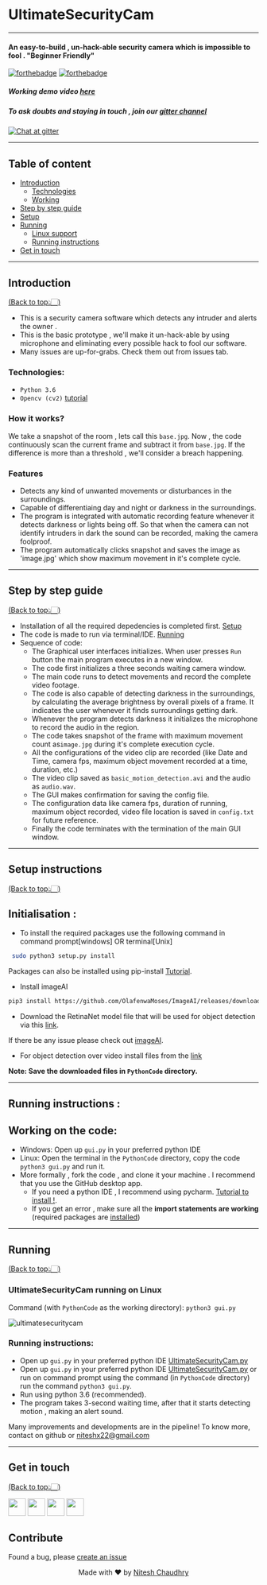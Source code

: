 # UltimateSecurityCam
---

#### An easy-to-build , un-hack-able security camera which is impossible to fool . "Beginner Friendly"

[![forthebadge](https://forthebadge.com/images/badges/built-with-love.svg)](https://forthebadge.com)
[![forthebadge](https://forthebadge.com/images/badges/made-with-python.svg)](https://forthebadge.com)

##### Working demo video  [here](SampleVid/SecurityCam.mp4)
##### To ask doubts and staying in touch , join our [gitter channel](https://gitter.im/UltimateSecurityCam/Lobby)

[![Chat at gitter](https://img.shields.io/badge/Chat%20on%20-Gitter-brightgreen.svg)](https://gitter.im/UltimateSecurityCam/Lobby)


---
## Table of content

- [Introduction](#introduction)
  - [Technologies](#technologies)
  - [Working](#how-it-works)
- [Step by step guide](#step-by-step-guide)
- [Setup](#setup-instructions)
- [Running](#running)
  - [Linux support](#ultimatesecuritycam-running-on-linux)
  - [Running instructions](#running-instructions)
- [Get in touch](#get-in-touch)



---
## Introduction
[(Back to top👆🏻)](#table-of-content)
- This is a security camera software which detects any intruder and alerts the owner .
- This is the basic prototype , we'll make it un-hack-able by using microphone and eliminating every possible hack to fool our software.
- Many issues are up-for-grabs. Check them out from issues tab.


### Technologies:
- `Python 3.6`
- `Opencv (cv2)` [tutorial](https://pythonprogramming.net/loading-images-python-opencv-tutorial/)

### How it works?
We take a snapshot of the room , lets call this `base.jpg`. Now , the code continuously scan the current frame and subtract it from `base.jpg`.
If the difference is more than a threshold , we'll consider a breach happening.

### Features
- Detects any kind of unwanted movements or disturbances in the surroundings.
- Capable of differentiaing day and night or darkness in the surroundings.
- The program is integrated with automatic recording feature whenever it detects darkness or lights being off. So that when the camera can not 
  identify intruders in dark the sound can be recorded, making the camera foolproof.
- The program automatically clicks snapshot and saves the image as 'image.jpg' which show maximum movement in it's complete cycle.

---
## Step by step guide
[(Back to top👆🏻)](#table-of-content)

- Installation of all the required depedencies is completed first. [Setup](#setup-instructions)
- The code is made to run via terminal/IDE. [Running](#running)
- Sequence of code:
	- The Graphical user interfaces initializes. When user presses `Run` button the main program executes in a new window. 
	- The code first initializes a three seconds waiting camera window.
	- The main code runs to detect movements and record the complete video footage.
	- The code is also capable of detecting darkness in the surroundings, by calculating the average brightness by overall pixels of a frame.
	  It indicates the user whenever it finds surroundings getting dark.
	- Whenever the program detects darkness it initializes the microphone to record the audio in the region.
	- The code takes snapshot of the frame with maximum movement count as`image.jpg` during it's complete execution cycle.
	- All the configurations of the video clip are recorded (like Date and Time, camera fps, maximum object movement recorded at a time, duration, etc.)
	- The video clip saved as `basic_motion_detection.avi` and the audio as `audio.wav`.
	- The GUI makes confirmation for saving the config file.
	- The configuration data like camera fps, duration of running, maximum object recorded, video file location is saved in `config.txt` for future reference.
	- Finally the code terminates with the termination of the main GUI window.
	

---
## Setup instructions
[(Back to top👆🏻)](#table-of-content)

## Initialisation :
+ To install the required packages use the following command in command prompt[windows] OR terminal[Unix]
````sh
 sudo python3 setup.py install
````
Packages can also be installed using pip-install [Tutorial](https://www.youtube.com/watch?v=237dNNQhD3Q).

+ Install imageAI
````sh
pip3 install https://github.com/OlafenwaMoses/ImageAI/releases/download/2.0.2/imageai-2.0.2-py3-none-any.whl
````

+ Download the RetinaNet model file that will be used for object detection via this [link](https://github.com/OlafenwaMoses/ImageAI/releases/download/1.0/resnet50_coco_best_v2.0.1.h5).

If there be any issue please check out [imageAI](https://github.com/johri002/ImageAI).

+ For object detection over video install files from the [link](https://imageai.readthedocs.io/en/latest/video/index.html) 

**Note: Save the downloaded files in `PythonCode` directory.**


---
## Running instructions :

## Working on the code:
- Windows: Open up `gui.py` in your preferred python IDE 
- Linux: Open the terminal in the `PythonCode` directory, copy the code `python3 gui.py` and run it.
- More formally , fork the code , and clone it your machine . I recommend that you use the GitHub desktop app.
  - If you need a python IDE , I recommend using pycharm. [Tutorial to install !](https://www.youtube.com/watch?v=QzcaEELafkE).
  - If you get an error , make sure all the **import statements are working** (required packages are [installed](#setup-instructions)) 
  

---
## Running 
[(Back to top👆🏻)](#table-of-content)

### UltimateSecurityCam running on Linux
Command (with `PythonCode` as the working directory):
`python3 gui.py`

![ultimatesecuritycam](https://user-images.githubusercontent.com/30645315/49302849-31d16380-f4ee-11e8-9bfa-4e99866fa3bc.gif)


### Running instructions:

- Open up `gui.py` in your preferred python IDE [UltimateSecurityCam.py](PythonCode/gui.py)
- Open up `gui.py` in your preferred python IDE [UltimateSecurityCam.py](PythonCode/gui.py) or run on command prompt using the command (in `PythonCode` directory)
  run the command `python3 gui.py`.
- Run using python 3.6 (recommended).
- The program takes 3-second waiting time, after that it starts detecting motion , making an alert sound.

Many improvements and developments are in the pipeline! To know more, contact on github or niteshx22@gmail.com

---
## Get in touch
[(Back to top👆🏻)](#table-of-content)

[<img src="https://image.flaticon.com/icons/svg/185/185964.svg" width="35" padding="10">](https://www.linkedin.com/in/niteshx2/)
[<img src="https://image.flaticon.com/icons/svg/185/185985.svg" width="35" padding="10">](https://www.instagram.com/nitz_chaudhry/)
[<img src="https://image.flaticon.com/icons/svg/185/185981.svg" width="35" padding="10">](https://www.facebook.com/niteshx2)
[<img src="https://upload.wikimedia.org/wikipedia/commons/9/91/Octicons-mark-github.svg" width="35" padding="10">](https://github.com/NIteshx2)

## Contribute
Found a bug, please [create an issue](https://github.com/njackwinterofcode/UltimateSecurityCam/issues)

<p align="center"> Made with ❤ by <a href="https://github.com/NIteshx2">Nitesh Chaudhry</a></p>
